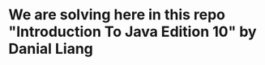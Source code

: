 <html>
  <head>
  </head>
  <body>
  <h1>We are solving here in this repo "Introduction To Java Edition 10" by Danial Liang</h1>
  </body>
</html>

